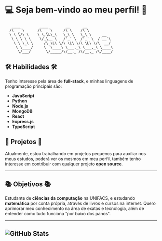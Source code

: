 # 💻 Seja bem-vindo ao meu perfil! 🚀

       ____         ____        __      __          
      /\  _`\      /\  _`\     /\ \    /\ \         
      \ \ \/\ \    \ \,\L\_\   \_\ \   \_\ \     __  
       \ \ \ \ \    \/_\__ \   /'_` \  /'_` \  /'__`\
        \ \ \_\ \     /\ \L\ \/\ \L\ \/\ \L\ \/\  __/
         \ \____/     \ `\____\ \___,_\ \___,_\ \____\
          \/___/       \/_____/\/__,_ /\/__,_ /\/____/
                                                  
## 🛠️ **Habilidades** 🛠️

Tenho interesse pela área de **full-stack**, e minhas linguagens de programação principais são:
- **JavaScript**
- **Python**
- **Node.js**
- **MongoDB**
- **React**
- **Express.js**
- **TypeScript**

## 🚀 **Projetos** 🚀

Atualmente, estou trabalhando em projetos pequenos para auxiliar nos meus estudos, poderá ver os mesmos em meu perfil, também tenho interesse em contribuir com qualquer projeto **open source**.

---

## 📚 **Objetivos** 📚

Estudante de **ciências da computação** na UNIFACS, e estudando **matemática** por conta própria, através de livros e cursos na internet. Quero aprimorar meu conhecimento na área de exatas e tecnologia, além de entender como tudo funciona "por baixo dos panos".

---
![GitHub Stats](https://github-readme-stats.vercel.app/api?username=deathnesmousnis2&show_icons=true&theme=radical)
---
